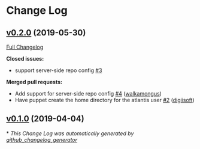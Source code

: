 # Change Log

## [v0.2.0](https://github.com/walkamongus/puppet-atlantis/tree/v0.2.0) (2019-05-30)
[Full Changelog](https://github.com/walkamongus/puppet-atlantis/compare/v0.1.0...v0.2.0)

**Closed issues:**

- support server-side repo config [\#3](https://github.com/walkamongus/puppet-atlantis/issues/3)

**Merged pull requests:**

- Add support for server-side repo config [\#4](https://github.com/walkamongus/puppet-atlantis/pull/4) ([walkamongus](https://github.com/walkamongus))
- Have puppet create the home directory for the atlantis user [\#2](https://github.com/walkamongus/puppet-atlantis/pull/2) ([digiisoft](https://github.com/digiisoft))

## [v0.1.0](https://github.com/walkamongus/puppet-atlantis/tree/v0.1.0) (2019-04-04)


\* *This Change Log was automatically generated by [github_changelog_generator](https://github.com/skywinder/Github-Changelog-Generator)*